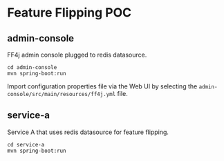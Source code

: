 # Feature Flipping POC

## admin-console
FF4j admin console plugged to redis datasource.
```shell script
cd admin-console
mvn spring-boot:run
```

Import configuration properties file via the Web UI 
by selecting the `admin-console/src/main/resources/ff4j.yml` file.

## service-a
Service A that uses redis datasource for feature flipping.
```shell script
cd service-a
mvn spring-boot:run
```